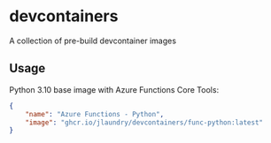 # devcontainers

A collection of pre-build devcontainer images

## Usage

Python 3.10 base image with Azure Functions Core Tools:

```json
{
    "name": "Azure Functions - Python",
    "image": "ghcr.io/jlaundry/devcontainers/func-python:latest"
}
```
